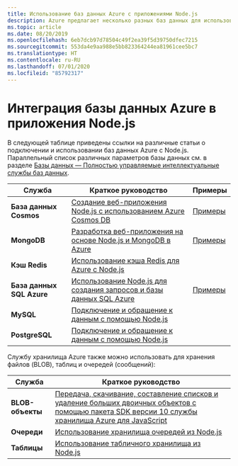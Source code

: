 ```yaml
---
title: Использование баз данных Azure с приложениями Node.js
description: Azure предлагает несколько разных баз данных для использования с веб-приложениями и другими приложениям Node.js.
ms.topic: article
ms.date: 08/20/2019
ms.openlocfilehash: 6eb7dcb97d78504c49f2ea39f5d39750dfec7215
ms.sourcegitcommit: 553da4e9aa988e5bb823364244ea81961cee5bc7
ms.translationtype: HT
ms.contentlocale: ru-RU
ms.lasthandoff: 07/01/2020
ms.locfileid: "85792317"
---
```

# <a name="how-to-integrate-azure-databases-in-nodejs-apps"></a>Интеграция базы данных Azure в приложения Node.js

В следующей таблице приведены ссылки на различные статьи о подключении и использовании баз данных Azure с Node.js. Параллельный список различных параметров базы данных см. в разделе [Базы данных — Полностью управляемые интеллектуальные службы баз данных](https://azure.microsoft.com/product-categories/databases/).

| Служба | Краткое руководство | Примеры |
| --- | --- | --- |
| **База данных Cosmos** | [Создание веб-приложения Node.js с использованием Azure Cosmos DB](/azure/cosmos-db/create-sql-api-nodejs) | [Примеры](https://docs.microsoft.com/samples/browse/?languages=javascript%2Cnodejs&products=azure-cosmos-db) |
| **MongoDB** | [Разработка веб-приложения на основе Node.js и MongoDB в Azure](/azure/app-service-web/app-service-web-tutorial-nodejs-mongodb-app) | [Примеры](https://docs.microsoft.com/samples/browse/?languages=javascript%2Cnodejs&term=Mongo%20DB) |
| **Кэш Redis** | [Использование кэша Redis для Azure с Node.js](/azure/redis-cache/cache-nodejs-get-started) | |
| **База данных SQL Azure** | [Использование Node.js для создания запросов и базы данных SQL Azure](/azure/sql-database/sql-database-connect-query-nodejs) | [Примеры](https://docs.microsoft.com/samples/browse/?languages=javascript%2Cnodejs&products=azure-sql-database) | |
| **MySQL** | [Подключение и обращение к данным с помощью Node.js](/azure/mysql/connect-nodejs) | |
| **PostgreSQL** | [Подключение и обращение к данным с помощью Node.js](/azure/postgresql/connect-nodejs) | |

Службу хранилища Azure также можно использовать для хранения файлов (BLOB), таблиц и очередей (сообщений):

| Служба | Краткое руководство |
| --- | --- |
| **BLOB-объекты** | [Передача, скачивание, составление списков и удаление больших двоичных объектов с помощью пакета SDK версии 10 службы хранилища Azure для JavaScript](/azure/storage/blobs/storage-quickstart-blobs-nodejs-v10) |
| **Очереди** | [Использование хранилища очередей из Node.js](/azure/storage/queues/storage-nodejs-how-to-use-queues) |
| **Таблицы** | [Использование табличного хранилища из Node.js](/azure/cosmos-db/table-storage-how-to-use-nodejs) |
